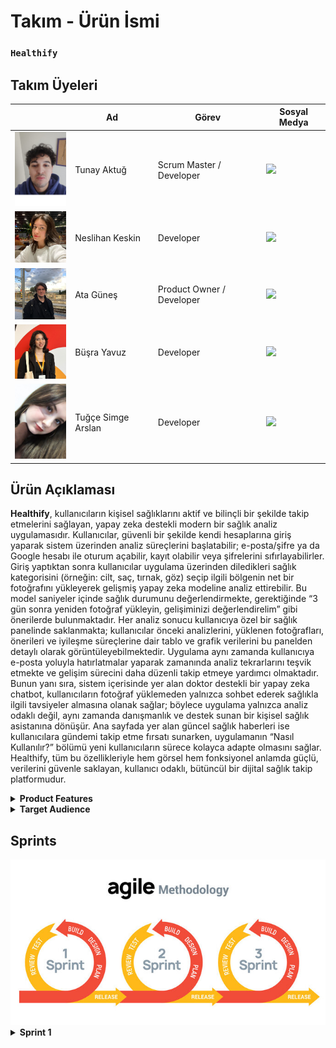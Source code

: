# **Takım - Ürün İsmi**

  ### **`Healthify`**



## **Takım Üyeleri**

|  | Ad | Görev | Sosyal Medya |
|--|------|-------|---------|
| <img src="frontend/images/team1.jpg" width="100"/> | Tunay Aktuğ | Scrum Master / Developer | <a href="https://www.linkedin.com/in/tunay-a-2b94b9250/" target="_blank"><img src="https://cdn-icons-png.flaticon.com/512/174/174857.png" width="30"/></a> |
| <img src="frontend/images/team2.jpg" width="100"/> | Neslihan Keskin | Developer | <a href="https://www.linkedin.com/in/neslihan-keskin/" target="_blank"><img src="https://cdn-icons-png.flaticon.com/512/174/174857.png" width="30"/></a> |
| <img src="frontend/images/team5.jpg" width="100"/> | Ata Güneş | Product Owner / Developer | <a href="https://www.linkedin.com/in/atag%C3%BCne%C5%9F/" target="_blank"><img src="https://cdn-icons-png.flaticon.com/512/174/174857.png" width="30"/></a> |
| <img src="frontend/images/team4.jpg" width="100"/> | Büşra Yavuz | Developer | <a href="https://www.linkedin.com/in/0busrayavuz/" target="_blank"><img src="https://cdn-icons-png.flaticon.com/512/174/174857.png" width="30"/></a> |
| <img src="frontend/images/team3.jpg" width="100"/> | Tuğçe Simge Arslan | Developer | <a href="https://www.linkedin.com/in/tu%C4%9F%C3%A7e-simge-arslan-b8741a232/" target="_blank"><img src="https://cdn-icons-png.flaticon.com/512/174/174857.png" width="30"/></a> |



## **Ürün Açıklaması**

**Healthify**, kullanıcıların kişisel sağlıklarını aktif ve bilinçli bir şekilde takip etmelerini sağlayan, yapay zeka destekli modern bir sağlık analiz uygulamasıdır. Kullanıcılar, güvenli bir şekilde kendi hesaplarına giriş yaparak sistem üzerinden analiz süreçlerini başlatabilir; e-posta/şifre ya da Google hesabı ile oturum açabilir, kayıt olabilir veya şifrelerini sıfırlayabilirler. Giriş yaptıktan sonra kullanıcılar uygulama üzerinden diledikleri sağlık kategorisini (örneğin: cilt, saç, tırnak, göz) seçip ilgili bölgenin net bir fotoğrafını yükleyerek gelişmiş yapay zeka modeline analiz ettirebilir. Bu model saniyeler içinde sağlık durumunu değerlendirmekte, gerektiğinde “3 gün sonra yeniden fotoğraf yükleyin, gelişiminizi değerlendirelim” gibi önerilerde bulunmaktadır. Her analiz sonucu kullanıcıya özel bir sağlık panelinde saklanmakta; kullanıcılar önceki analizlerini, yüklenen fotoğrafları, önerileri ve iyileşme süreçlerine dair tablo ve grafik verilerini bu panelden detaylı olarak görüntüleyebilmektedir. Uygulama aynı zamanda kullanıcıya e-posta yoluyla hatırlatmalar yaparak zamanında analiz tekrarlarını teşvik etmekte ve gelişim sürecini daha düzenli takip etmeye yardımcı olmaktadır. Bunun yanı sıra, sistem içerisinde yer alan doktor destekli bir yapay zeka chatbot, kullanıcıların fotoğraf yüklemeden yalnızca sohbet ederek sağlıkla ilgili tavsiyeler almasına olanak sağlar; böylece uygulama yalnızca analiz odaklı değil, aynı zamanda danışmanlık ve destek sunan bir kişisel sağlık asistanına dönüşür. Ana sayfada yer alan güncel sağlık haberleri ise kullanıcılara gündemi takip etme fırsatı sunarken, uygulamanın “Nasıl Kullanılır?” bölümü yeni kullanıcıların sürece kolayca adapte olmasını sağlar. Healthify, tüm bu özellikleriyle hem görsel hem fonksiyonel anlamda güçlü, verilerini güvenle saklayan, kullanıcı odaklı, bütüncül bir dijital sağlık takip platformudur.


<details>
<summary><strong>Product Features</strong></summary>
  
---

### 1. Giriş ve Kayıt Sayfası (Login & Register)

- **Kullanıcı Girişi:** Kullanıcılar uygulamaya e-posta ve şifre ile veya Google hesabı üzerinden kolayca giriş yapabilir.  
- **Kayıt Olma & Şifre Yenileme:** Hesabı olmayan kullanıcılar yeni üyelik oluşturabilir, mevcut kullanıcılar ise şifrelerini unuttuklarında sıfırlama işlemi gerçekleştirebilir.  
- **Kullanıcı Güvenliği:** Giriş ve kayıt süreçleri güvenli kimlik doğrulama adımları ile desteklenmektedir.  



### 2. Ana Sayfa ve Genel Arayüz

- **Kullanıcı Dostu Tasarım:** Minimal ve sade arayüz, kullanıcıların uygulamayı rahatlıkla kullanmasını sağlar.  
- **Yapay Zeka Destekli Bilgilendirme:** Kullanıcılara analiz sonuçlarına göre öneriler ve bilgilendirmeler sunulur (örneğin: "3 gün sonra tekrar analiz yap").  
- **Sağlık Haberleri:** Ana sayfada sürekli güncellenen tıbbi içerikler ve sağlık haberleri kullanıcılarla paylaşılır.  



### 3. Sağlık Analizi Süreci

- **Kategori Seçimi:** Kullanıcılar analiz ettirmek istedikleri bölgeyi (Cilt, Göz, Saç, Tırnak vb.) seçerek süreci başlatır.  
- **Fotoğraf Yükleme:** Seçilen bölgeye ait net bir fotoğraf sisteme yüklenir.  
- **Yapay Zeka Analizi:** Yüklenen görsel gelişmiş yapay zeka modeli tarafından anında analiz edilir ve kullanıcıya özel sonuç sunulur.  
- **Analiz Sonuçları:** Geri bildirimler, gelişim önerileri ve tekrar analiz zamanları kullanıcıya iletilir.  



### 4. Kişisel Sağlık Takip Paneli

- **Geçmiş Kayıtlar:** Kullanıcıların yüklediği tüm fotoğraflar, analiz sonuçları ve sistemin önerileri veritabanına kaydedilir.  
- **İyileşme Grafikleri:** Kullanıcının sağlık gelişimi tablo ve grafiklerle takip edilebilir.  
- **Zaman Tabanlı Takip:** Yapay zeka, örneğin “3 gün sonra tekrar yükleyin” diyerek sağlık takibini aktif tutar.  



### 5. Doktor Chatbot (AI Sağlık Danışmanı)

- **Metin Tabanlı Danışmanlık:** Kullanıcılar fotoğraf yüklemeden, sağlık hakkında merak ettiklerini doktora sorar gibi chatbot’a yazabilir.  
- **Akıllı Yanıtlar:** Chatbot, tıbbi bilgilerle donatılmıştır ve yönlendirici, tavsiye verici mesajlar sunar.  
- **Süreç Desteği:** Kullanıcı, sadece yazışarak semptom takibi yapabilir.  



### 6. Hatırlatıcı ve Bildirim Sistemi

- **E-Posta Bildirimleri:** “3 gün geçti, tekrar analiz yapın” gibi hatırlatmalar sistem tarafından otomatik olarak gönderilir.  
- **Takvimle Entegrasyon:** Kullanıcıya özel analiz takvimi oluşturulabilir.  



### 7. İstatistik ve Gelişim Görselleştirme

- **Grafiksel Sunum:** Tüm analiz sonuçları kullanıcıya grafiklerle gösterilir.  
- **Karşılaştırma:** Eski ve yeni analiz sonuçları arasında iyileşme ya da kötüleşme durumu görsel olarak kıyaslanabilir.  
- **İyileşme Takibi:** Gelişim çizelgeleri ile uzun vadeli sağlık durumları izlenebilir.  



### 8. Profil Sayfası

- **Kullanıcı Bilgileri:** Ad, e-posta, profil fotoğrafı gibi bilgiler düzenlenebilir.  
- **Geçmiş Erişimi:** Kullanıcı geçmiş analizlerine buradan ulaşabilir.  
- **Kişisel Ayarlar:** Tema, dil ve diğer tercih ayarları bu sayfa üzerinden yapılabilir.  



### 9. Gizlilik ve Güvenlik

- **Veri Koruma:** Tüm görseller, analizler ve sohbet içerikleri yalnızca kullanıcıya özel olarak saklanır.  
- **Şifreli Saklama:** Veriler güvenli ve şifrelenmiş bir veritabanında tutulur.  
- **Gizlilik Politikası:** Kullanıcı verileri hiçbir şekilde üçüncü taraflarla paylaşılmaz.  

---
</details>


<details>
<summary><strong>Target Audience</strong></summary>

---

**Healthify** uygulaması, geniş bir kullanıcı kitlesine hitap eden çok yönlü bir sağlık platformudur. Yaş, meslek ve sağlık ihtiyacına göre farklı kullanıcı profillerine özel faydalar sunar:

### Sağlık Takibi Yapan Bireyler (Health-Conscious Individuals)

- **Rutin Kontrol Kullanıcıları:** Cilt, saç, tırnak gibi yüzeysel rahatsızlıklarını düzenli olarak takip etmek isteyenler.
- **İyileşme Süreci Gözlemleyicileri:** Belirli bir sağlık problemi sonrası gelişimini adım adım izlemek isteyen kullanıcılar.
- **Yaşlılar veya Kronik Rahatsızlığı Olanlar:** Kontrol süreçlerini görselleştirmek ve aileleriyle/uzmanlarla paylaşmak isteyen bireyler.



### Profesyoneller ve Yoğun Çalışanlar

- **Zamanı Kısıtlı Bireyler:** Sağlık takibini hızlı, verimli ve görsel olarak izlemek isteyen çalışan kesim.
- **Dijital Sağlık Asistanına İhtiyaç Duyanlar:** Doktor chatbot özelliği sayesinde hızlı tavsiye almak isteyen, hastaneye gitmeye zaman bulamayan kullanıcılar.


### Aileler

- **Çocuk Sağlığı Takibi:** Ebeveynler çocuklarının sağlık gelişimini fotoğraf analizleriyle izleyebilir.
- **Toplu Takip:** Aile bireylerinin analiz geçmişleri tek bir cihazdan kontrol edilebilir.



### Kendi Sağlığını Yönetenler (Self-Trackers)

- **Veriye Dayalı Yaşayanlar:** Sağlık verilerini analiz eden, gelişim sürecini grafiklerle görmek isteyen bilinçli kullanıcılar.
- **Proaktif Kullanıcılar:** Hastalık oluşmadan önce önlem almak isteyen bireyler.


### Teknoloji Meraklıları

- **Yapay Zeka Kullanıcıları:** Görüntü işleme ve sağlık tahmini teknolojilerine ilgi duyan teknoloji meraklıları.
- **Deneysel Kullanıcılar:** Kendi vücudunu ve sağlığını yapay zekâ ile incelemek isteyen kullanıcılar.



### Tıbbi Danışmanlığa İhtiyacı Olanlar

- **Chatbot Kullananlar:** Hızlı medikal danışmanlık isteyen, hastaneye ulaşamayan veya ön bilgi almak isteyen bireyler.
- **Tavsiye Arayanlar:** Belirli bir şikayeti olan ama henüz doktor görüşmesi ayarlamamış kişiler.



### Kişisel Gelişim ve Motivasyon Odaklılar

- **Gelişimi Görselleştirmek İsteyenler:** Sağlığındaki ilerlemeyi grafik ve tablo olarak izlemek isteyenler.
- **Hedef Belirleyiciler:** "Şu tarihte iyileşmeliyim" gibi hedef koyup, süreci ölçmek isteyenler.

---
</details>


## Sprints

<img src="frontend/images/sprints.jpg" width="600"/>

<details>
<summary><strong>Sprint 1</strong></summary>

---

<details>
<summary><strong>Uygulama Fotoğrafları</strong></summary>



### Giriş Sayfası

<img src="frontend/images/login-page-1.png" width="700"/>

---

### Kayıt Ol Sayfası

<img src="frontend/images/register-page-1.png" width="700"/>

---

### Şifre Sıfırlama Sayfası

<img src="frontend/images/sifre-sıfırlama-1.png" width="700"/>

---

### Header (Navigasyon Üst Alan)

<img src="frontend/images/header-1.png" width="700"/>

---

### Hero Section (Tanıtım Alanı)

<img src="frontend/images/hero-page-1.png" width="700"/>

---

### Sağlık Haberleri Sayfası

<img src="frontend/images/haberler-1.png" width="700"/>

---

### Nasıl Kullanılır Bölümü

<img src="frontend/images/nasıl-kullanılır-1.png" width="700"/>

---

### Kullanıcı Yorumları

<img src="frontend/images/kullanıcı-yorumları-1.png" width="700"/>

---

### Ekibimiz Sayfası

<img src="frontend/images/ekibimiz-1.png" width="700"/>

---

### İletişim ve Footer Alanı

<img src="frontend/images/iletisimegecin-footer-1.png" width="700"/>

---

### Kategori Seçim Sayfası

<img src="frontend/images/kategorisecin-1.png" width="700"/>

---

### Fotoğraf Yükleme (Göz Analizi)

<img src="frontend/images/fotografyükle-göz-1.png" width="700"/>

---

</details>

<details>
<summary><strong>Proje Yönetimi</strong></summary>

---

### Proje Yönetimi

Aşağıda Sprint 1 sürecinde kullanılan proje yönetimi süreçlerine ait görseller yer almaktadır:

---

<img src="frontend/images/Sprint1_1.png" width="700"/>
<img src="frontend/images/Sprint1_2.png" width="700"/>
<img src="frontend/images/Sprint1_3.png" width="700"/>
<img src="frontend/images/Sprint1_4.png" width="700"/>
<img src="frontend/images/Sprint1_5.png" width="700"/>
<img src="frontend/images/Sprint1_6.png" width="700"/>
<img src="frontend/images/Sprint1_7.png" width="700"/>
<img src="frontend/images/Sprint1_8.png" width="700"/>
<img src="frontend/images/Sprint1_9.png" width="700"/>
<img src="frontend/images/Sprint1_10.png" width="700"/>
<img src="frontend/images/Sprint1_11.png" width="700"/>
<img src="frontend/images/Sprint1_12.png" width="700"/>
<img src="frontend/images/Sprint1_13.png" width="700"/>
<img src="frontend/images/Sprint1_14.png" width="700"/>
<img src="frontend/images/Sprint1_15png.png" width="700"/>
<img src="frontend/images/Sprint1_16.png" width="700"/>
<img src="frontend/images/Sprint1_17.png" width="700"/>

---

</details>

<details>
<summary><strong>Proje Kapsamı & Hedefi</strong></summary>

---

### Project Kapsamı

**Healthify**, kullanıcıların kişisel sağlıklarını dijital ortamda takip edebilmelerine olanak tanıyan yapay zeka destekli bir web ve mobil uygulamadır. Uygulama, sağlık verilerinin görsel analizine dayalı geri bildirimler sunarak kullanıcıların iyileşme süreçlerini takip etmelerine, öneriler almalarına ve düzenli olarak sağlık kontrollerini yapmalarına yardımcı olur. Proje aşağıdaki modülleri kapsamaktadır:

- Görsel tabanlı sağlık analizi (örneğin: cilt, göz, tırnak görüntüleri)
- Yapay zeka ile analiz sonucu üretme ve gelişim önerileri sunma
- Sağlık geçmişi kayıtları, karşılaştırmalı analiz ve grafikler
- Doktor benzeri chatbot ile metin bazlı sağlık danışmanlığı
- E-posta ile hatırlatma ve analiz zamanlama sistemi
- Kişisel sağlık takip panosu ve kullanıcı profili
- Güncel sağlık haberleri ve bilinçlendirme içerikleri

---

### Project Hedefi

- Bireylerin kişisel sağlık takibini kolaylaştırmak ve dijitalleştirmek  
- Yapay zeka teknolojisi ile görsel analiz ve sağlık verisi değerlendirmesi yapmak  
- Kullanıcıların gelişim süreçlerini takip edebileceği görsel ve istatistiksel araçlar sunmak  
- Sağlık profesyoneline gitmeden önce ön değerlendirme yapabilecek bir chatbot sunmak  
- Kullanıcıyı zamanında analiz yapması için bilgilendirmek ve yönlendirmek  
- Sağlık farkındalığını artırmak için doğru ve güncel içerikler sunmak  
- Sağlık teknolojilerine uygun, güvenli ve erişilebilir bir çözüm geliştirmek  
- Yazılım geliştirme sürecinde **Agile/Scrum metodolojisi** ile takım içinde etkin iş birliği sağlamak

---

</details>
<details>
<summary><strong>Burndown Charts</strong></summary>

---

### Burndown Chart 1  
<img src="frontend/images/sprint1_burndown.png" width="700"/>

> **Açıklama:** Bu grafik Sprint 1 süresince tahmini iş yükü ile gerçek iş yükü arasındaki farkı görselleştirir. Takım, planlanan tempoya oldukça yakın ilerlemiş ve sprint sonunda işlerin tamamı bitirilmiştir.

---

### Burndown Chart 2  
<img src="frontend/images/sprint1_burndown2.png" width="700"/>


</details>

<details>
<summary><strong>Backlog Hesabı (Trello)</strong></summary>

---

### Healthify Projesi Trello Backlog

Aşağıdaki QR kodunu tarayarak Healthify projesine ait Trello backlog’una kolayca erişebilirsiniz.

<img src="frontend/images/healthify_qrcode.png" width="300"/>

> QR kod Trello panosuna doğrudan yönlendirir. Takım üyeleri, görevleri ve sprintleri burada takip edebilir.

</details>


<details>
<summary><strong>Sprint Notları</strong></summary>

---

### UI/UX ve Proje Organizasyonu

- UI tasarımlarında **Figma** kullanıldı.  
- Proje yönetimi için **Trello** tercih edildi.  
- Daily scrum toplantıları her gün **WhatsApp** üzerinden koordine edildi, bazı günler **Google Meet** ile gerçekleştirildi.  
- Giriş sistemi için **E-posta** yöntemi tercih edildi.  
- Uygulamanın genel teması **sade ve resmi** olarak belirlendi.  
- Tasarımlar ve uygulama dili **Türkçe** olarak kararlaştırıldı.  

---

### Sprint İçinde Tamamlanması Beklenen Puan

Toplamda: **250 Puan**  
Tamamlanan: **250 Puan**

---

### Puan Tamamlama Mantığı

Toplam hedef **750 puan** olacak şekilde her sprint için **250 puanlık** görevler planlandı.

- **1. Sprint**: Tasarım, temel endpointler, temel kod yapıları (JWT, haber çekme, veritabanı seçimi ve entegrasyonu)
- **2. Sprint**: Chatbot entegrasyonu, modellerin API'ye bağlanması, grafikler, kullanıcı geçmişi ve profili
- **3. Sprint**: Kalan eksiklerin tamamlanması ve uygulamaya özgünlük katacak özel özelliklerin geliştirilmesi

---

### Sprint Gözden Geçirilmesi

- **Tuğçe Simge Arslan**, **Büşra Yavuz**, **Ata Güneş**: Veri tarafında çalıştı, model, dataset, notebook araştırmaları yaptı, modellere karar verildi.  
- **Neslihan Keskin** Figma üzerinden ilk UI tasarımlarını oluşturdu.  
- **Tunay Aktuğ** İlk frontend ekranlarını hazırladı, backend ile entegrasyonu gerçekleştirdi.  
- **Neslihan Keskin** ayrıca veritabanı olarak **SQL Server Management Studio** seçimini yaptı ve veritabanına kayıt işlemlerini başarıyla tamamladı.  
- Kullanıcı giriş/çıkış sistemi geliştirildi.  
- Sağlık haberleri için ücretsiz bir API kullanıldı, haberleri kendimiz mi üretsek kararsız kalındı.  
- Uygulama ismine karar verildi fakat isim ve logo için sprint 2'de özel toplantı yapılmasına karar verildi.  
- Proje yönetim sistemi belirlendi, takım üyeleri birbirini tanıdı ve ilerleyen sprintler için genel yol haritası oluşturuldu.  
- Günlük olarak WhatsApp’tan iletişim sağlandı, ayrıca **4 ayrı Google Meet toplantısı** yapıldı.  
- Beklenenden fazla iş başarıldı, sistem oturmaya başladı ve verimli bir sprint dönemi geçirildi.

---

### Sprint Gözden Geçirme Katılımcıları

**`Tunay Aktuğ, Neslihan Keskin, Ata Güneş, Büşra Yavuz, Tuğçe Simge Arslan`**

---

### Sprint Retrospektifi

- 2 sprintte model entegrasyonlarına başlanacak.  
- Uygulama logosu ve ismi kesinleştirilecek.  
- Aynı tempoda devam ederek kaliteli bir ürün çıkarılması hedefleniyor.  
- Chatbot modeli olarak "ön tanı doktor" fikri benimsendi, entegrasyon kararı alındı.  
- Kullanıcı geçmişi özelliği eklenmesine karar verildi.  
- Tablolar ve grafikleştirme ile analiz ekranı oluşturulacak.  
- Takip sistemi geliştirilecek.  
- "Kayıt ol" ve "Şifremi unuttum" sayfalarına yeni UI tasarımı yapılacak.  
- Kişisel sağlık takip panosu eklenecek.  
- Puan ve rozet sistemi gibi ödül mekanizmaları tartışıldı; bu konu için sprint 2'de özel bir toplantı planlandı.

</details>


</details>


